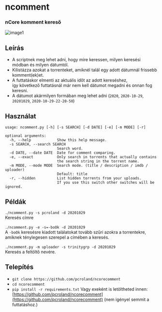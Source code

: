 # ncomment
### nCore komment kereső
![image1](https://widevine.is-a.fail/uCFL3y.gif)

## Leírás
* A scriptnek meg lehet adni, hogy mire keressen, milyen keresési módban és milyen dátumtól.
* Kilistázza azokat a torrenteket, amiknél talál egy adott dátumnál frissebb komment(ek)et.
* A futtatáskor elmenti az aktuális időt az adott kereséshez,\
így következő futtatásnál már nem kell dátumot megadni és onnan fog keresni.
* A dátumot akármilyen formában meg lehet adni (`2020`, `2020-10-29`, `20201029`, `2020-10-29-22-20-50`)

## Használat
```
usage: ncomment.py [-h] [-s SEARCH] [-d DATE] [-e] [-m MODE] [-r]

optional arguments:
  -h, --help            Show this help message.
  -s SEARCH, --search SEARCH
                        Search word.
  -d DATE, --date DATE  Date for comment comparing.
  -e, --exact           Only search in torrents that actually contains
                        the search string in the torrent name.
  -m MODE, --mode MODE  Search mode. (title / description / imdb / uploader)
                        Default: title
  -r, --hidden          List hidden torrents from your uploads.
                        If you use this switch other switches will be ignored.
```

## Példák
`./ncomment.py -s pcroland -d 20201029`\
Keresés címre\
\
`./ncomment.py -e -s=-boOk -d 20201029`\
A `-boOk` keresésre kiadott találatokat tovább szűri azokra a torrentekre,\
amiknek ténylegesen szerepel a címében a keresés.\
\
`./ncomment.py -m uploader -s trinitygrp -d 20201029`\
Keresés a feltöltő nevére.

## Telepítés
* `git clone https://github.com/pcroland/ncorecomment`
* `cd ncorecomment`
* `pip install -r requirements.txt`
Vagy exeként is letöltheted innen: [https://github.com/pcroland/ncorecomment](https://github.com/pcroland/ncorecomment) (nem igényel semmit a futtatáshoz.)